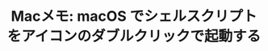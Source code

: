 ---
title: "Macメモ: macOS でシェルスクリプトをアイコンのダブルクリックで起動する"
url: "/mac/command-file.html"
layout: redirect
redirectTo: "https://maku.blog/p/pfiw6cc/"
_build: { list: false }
---